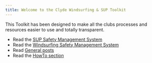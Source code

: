 ```yaml
---
title: Welcome to the Clyde Windsurfing & SUP Toolkit
---
```


This Toolkit has been designed to make all the clubs processes and resources easier to use and totally transparent.

- Read the [SUP Safety Management System](https://numbat70.github.io/clyde/Content/01-SUP_SMS/)
- Read the [Windsurfing Safety Management System](https://numbat70.github.io/clyde/Content/50-WINDSURF_SMS/)
- Read [General posts](https://numbat70.github.io/clyde/Content/90-BSUPA/)
- Read the [HowTo section](https://numbat70.github.io/clyde/Content/90-categories.html/)
